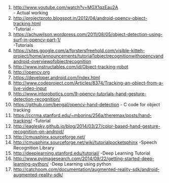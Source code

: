 1.  http://www.youtube.com/watch?v=MGX1qzEau2A<br>           -       Actual working
2.  http://projectproto.blogspot.in/2012/04/android-opencv-object-tracking.html<br>   -Tutorial      -     
3.  https://achuwilson.wordpress.com/2011/08/05/object-detection-using-surf-in-opencv-part-1/<br>         -Tutorials
4.  https://sites.google.com/a/forstersfreehold.com/visible-kitteh-project/home/announcements/tutorial1objectrecognitionwithopencvandandroid-overviewofobjectrecognition<br>
5.  http://www.instructables.com/id/Object-tracking-robot<br>
6.  http://opencv.org<br>
7.  https://developer.android.com/index.html
8.  http://www.codeproject.com/Articles/8374/Tracking-an-object-from-a-live-video-input
9.  http://www.intorobotics.com/9-opencv-tutorials-hand-gesture-detection-recognition/
10.  https://github.com/bengal/opencv-hand-detection                 - C code for object tracking
11.  https://ccrma.stanford.edu/~mborins/256a/theremax/posts/hand-tracking/                   -Tutorial
12.  http://eaglesky.github.io/blog/2014/03/27/color-based-hand-gesture-recognition-on-android/
13.  http://cmusphinx.sourceforge.net/
14.  http://cmusphinx.sourceforge.net/wiki/tutorialpocketsphinx -Speech Recognition Library
15.  http://deeplearning.stanford.edu/tutorial/ -Deep Learning Tutorial
16.  http://www.pyimagesearch.com/2014/09/22/getting-started-deep-learning-python/ -Deep Learning using python
17.  http://catchoom.com/documentation/augmented-reality-sdk/android-augmented-reality-sdk/
